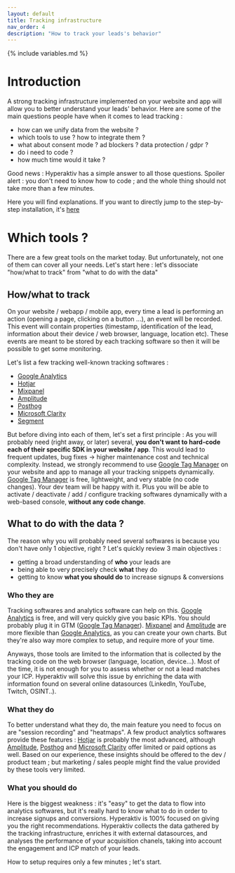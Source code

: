 ```yaml
---
layout: default
title: Tracking infrastructure
nav_order: 4
description: "How to track your leads's behavior"
---
```

{% include variables.md %}

# Introduction

A strong tracking infrastructure implemented on your website and app will allow you to better understand your leads' behavior.
Here are some of the main questions people have when it comes to lead tracking :
* how can we unify data from the website ?
* which tools to use ? how to integrate them ?
* what about consent mode ? ad blockers ? data protection / gdpr ?
* do i need to code ?
* how much time would it take ?

Good news : Hyperaktiv has a simple answer to all those questions.
Spoiler alert : you don't need to know how to code ; and the whole thing should not take more than a few minutes.

Here you will find explanations.
If you want to directly jump to the step-by-step installation, it's [here]()

# Which tools ?

There are a few great tools on the market today. But unfortunately, not one of them can cover all your needs.
Let's start here : let's dissociate "how/what to track" from "what to do with the data"

## How/what to track
On your website / webapp / mobile app, every time a lead is performing an action (opening a page, clicking on a button ...), an event will be recorded. This event will contain properties (timestamp, identification of the lead, information about their device / web browser, language, location etc). These events are meant to be stored by each tracking software so then it will be possible to get some monitoring.

Let's list a few tracking well-known tracking softwares :
* [Google Analytics]
* [Hotjar]
* [Mixpanel]
* [Amplitude]
* [Posthog]
* [Microsoft Clarity]
* [Segment]

But before diving into each of them, let's set a first principle :
As you will probably need (right away, or later) several, **you don't want to hard-code each of their specific SDK in your website / app**.
This would lead to frequent updates, bug fixes -> higher maintenance cost and technical complexity.
Instead, we strongly recommend to use [Google Tag Manager] on your website and app to manage all your tracking snippets dynamically.
[Google Tag Manager] is free, lightweight, and very stable (no code changes). Your dev team will be happy with it.
Plus you will be able to activate / deactivate / add / configure tracking softwares dynamically with a web-based console, **without any code change**.

## What to do with the data ?

The reason why you will probably need several softwares is because you don't have only 1 objective, right ?
Let's quickly review 3 main objectives :
* getting a broad understanding of **who** your leads are
* being able to very precisely check **what** they do
* getting to know **what you should do** to increase signups & conversions

### Who they are

Tracking softwares and analytics software can help on this.
[Google Analytics] is free, and will very quickly give you basic KPIs. You should probably plug it in GTM ([Google Tag Manager]).
[Mixpanel] and [Amplitude] are more flexible than [Google Analytics], as you can create your own charts. But they're also way more complex to setup, and require more of your time.

Anyways, those tools are limited to the information that is collected by the tracking code on the web browser (language, location, device...). Most of the time, it is not enough for you to assess whether or not a lead matches your ICP.
Hyperaktiv will solve this issue by enriching the data with information found on several online datasources (LinkedIn, YouTube, Twitch, OSINT..).

### What they do

To better understand what they do, the main feature you need to focus on are "session recording" and "heatmaps".
A few product analytics softwares provide these features : [Hotjar] is probably the most advanced, although [Amplitude], [Posthog] and [Microsoft Clarity] offer limited or paid options as well.
Based on our experience, these insights should be offered to the dev / product team ; but marketing / sales people might find the value provided by these tools very limited.

### What you should do

Here is the biggest weakness : it's "easy" to get the data to flow into analytics softwares, but it's really hard to know what to do in order to increase signups and conversions.
Hyperaktiv is 100% focused on giving you the right recommendations. Hyperaktiv collects the data gathered by the tracking infrastructure, enriches it with external datasources, and analyses the performance of your acquisition chanels, taking into account the engagement and ICP match of your leads.

How to setup requires only a few minutes ; let's start.

[Hotjar]: https://hotjar.com/
[Mixpanel]: https://mixpanel.com/
[Amplitude]: https://amplitude.com/
[Posthog]: https://posthog.com/
[Microsoft Clarity]: https://clarity.microsoft.com/
[Segment]: https://segment.com/
[Google Analytics]: https://analytics.google.com/
[Google Tag Manager]: https://tagmanager.google.com/
